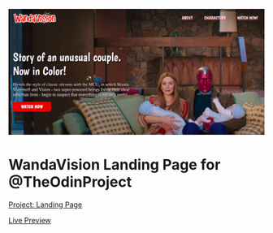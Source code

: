 !["Landing page screenshot"](./images/thumbnail.png)

# **WandaVision** Landing Page for @TheOdinProject

[Project: Landing Page](https://www.theodinproject.com/lessons/foundations-landing-page)

[Live Preview](https://deepak-parmar.github.io/wandavision-landing-page/)